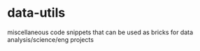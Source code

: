 # data-utils
miscellaneous code snippets that can be used as bricks for data analysis/science/eng projects
